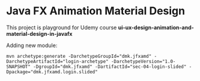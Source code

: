 # Java FX Animation Material Design

This project is playground for Udemy course **ui-ux-design-animation-and-material-design-in-javafx** 

Adding new module:
```
mvn archetype:generate -DarchetypeGroupId="dmk.jfxamd" -DarchetypeArtifactId="login-archetype" -DarchetypeVersion="1.0-SNAPSHOT" -DgroupId="dmk.jfxamd" -DartifactId="sec-04-login-slided" -Dpackage="dmk.jfxamd.login.slided"
```
